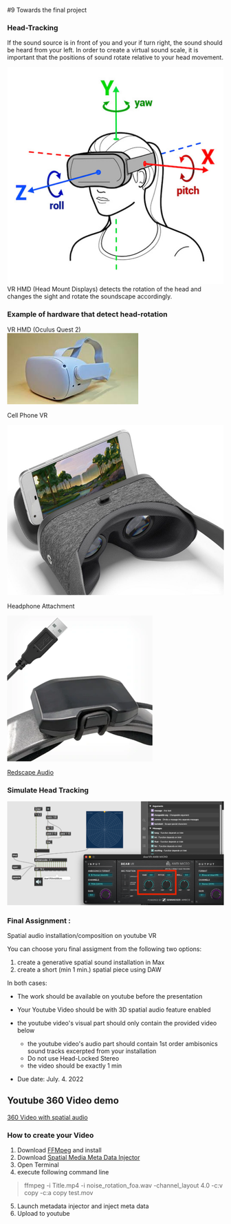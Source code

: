 #9 Towards the final project

### Head-Tracking

If the sound source is in front of you and your if turn right, the sound should be heard from your left. In order to create a virtual sound scale, it is important that the positions of sound rotate relative to your head movement.


![](K9/png/headtracking.jpg)
VR HMD (Head Mount Displays) detects the rotation of the head and changes the sight and rotate the soundscape accordingly.

### Example of hardware that detect head-rotation
VR HMD (Oculus Quest 2)  
![](K9/png/oculas.jpg)

Cell Phone VR

![](K9/png/cellphoneVR.jpeg)

Headphone Attachment

![](K9/png/redscape.png)

[Redscape Audio](https://www.redscapeaudio.com/)

### Simulate Head Tracking

![](K9/png/yaw_pitch.png)




### Final Assignment :
Spatial audio installation/composition on youtube VR

You can choose yoru final assigment from the following two options:
1. create a generative spatial sound installation in Max
2. create a short (min 1 min.) spatial piece using DAW 

In both cases:
- The work should be available on youtube before the presentation 
- Your Youtube Video should be with 3D spatial audio feature enabled   
- the youtube video's visual part should only contain the provided video below
    - the youtube video's audio part should contain 1st order ambisonics sound tracks excerpted from your installation
    - Do not use Head-Locked Stereo
    - the video should be exactly 1 min

- Due date: July. 4. 2022

## Youtube 360 Video demo

[360 Video with spatial audio](https://www.youtube.com/watch?v=-vEZmHpGD08)


### How to create your Video

1. Download [FFMpeg](https://evermeet.cx/ffmpeg/) and install
2. Download [Spatial Media Meta Data Injector](https://github.com/google/spatial-media/releases)
3. Open Terminal
4. execute following command line
> ffmpeg -i Title.mp4 -i noise_rotation_foa.wav -channel_layout 4.0 -c:v copy -c:a copy test.mov
5. Launch metadata injector and inject meta data
6. Upload to youtube